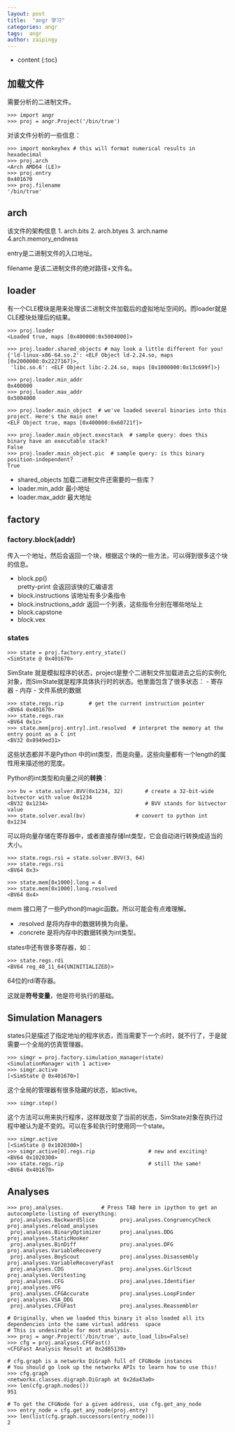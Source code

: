 ```yaml
---
layout: post
title:  "angr 学习"
categories: angr
tags:  angr
author: zaipingy
---
```


* content
{:toc}

## 加载文件
需要分析的二进制文件。
```
>>> import angr
>>> proj = angr.Project('/bin/true')
```





对该文件分析的一些信息：

```
>>> import monkeyhex # this will format numerical results in hexadecimal
>>> proj.arch
<Arch AMD64 (LE)>
>>> proj.entry
0x401670
>>> proj.filename
'/bin/true'
```
## arch
该文件的架构信息
    1. arch.bits
    2. arch.btyes
    3. arch.name
    4.arch.memory_endness
    
entry是二进制文件的入口地址。

filename 是该二进制文件的绝对路径+文件名。

## loader
有一个CLE模块是用来处理该二进制文件加载后的虚拟地址空间的。而loader就是CLE模块处理后的结果。


```
>>> proj.loader
<Loaded true, maps [0x400000:0x5004000]>

>>> proj.loader.shared_objects # may look a little different for you!
{'ld-linux-x86-64.so.2': <ELF Object ld-2.24.so, maps [0x2000000:0x2227167]>,
 'libc.so.6': <ELF Object libc-2.24.so, maps [0x1000000:0x13c699f]>}

>>> proj.loader.min_addr
0x400000
>>> proj.loader.max_addr
0x5004000

>>> proj.loader.main_object  # we've loaded several binaries into this project. Here's the main one!
<ELF Object true, maps [0x400000:0x60721f]>

>>> proj.loader.main_object.execstack  # sample query: does this binary have an executable stack?
False
>>> proj.loader.main_object.pic  # sample query: is this binary position-independent?
True
```
- shared_objects 加载二进制文件还需要的一些库？
- loader.min_addr 最小地址
- loader.max_addr 最大地址

## factory
### factory.block(addr)
传入一个地址，然后会返回一个块，根据这个块的一些方法，可以得到很多这个块的信息。

   - block.pp()       
                 pretty-print 会返回该快的汇编语言
   - block.instructions 
                 该地址有多少条指令               
   - block.instructions_addr
                 返回一个列表，这些指令分别在哪些地址上
   - block.capstone
   - block.vex

### states

```
>>> state = proj.factory.entry_state()
<SimState @ 0x401670>
```
SimState 就是模拟程序的状态，project是整个二进制文件加载进去之后的实例化对象，而SimState就是程序具体执行时的状态。他里面包含了很多状态：
    - 寄存器
    - 内存
    - 文件系统的数据

```
>>> state.regs.rip        # get the current instruction pointer
<BV64 0x401670>
>>> state.regs.rax
<BV64 0x1c>
>>> state.mem[proj.entry].int.resolved  # interpret the memory at the entry point as a C int
<BV32 0x8949ed31>
```
这些状态都并不是Python 中的int类型，而是向量。这些向量都有一个length的属性用来描述他的宽度。

Python的int类型和向量之间的**转换**：

```
>>> bv = state.solver.BVV(0x1234, 32)       # create a 32-bit-wide bitvector with value 0x1234
<BV32 0x1234>                               # BVV stands for bitvector value
>>> state.solver.eval(bv)                # convert to python int
0x1234
```
可以将向量存储在寄存器中，或者直接存储Int类型，它会自动进行转换成适当的大小。

```
>>> state.regs.rsi = state.solver.BVV(3, 64)
>>> state.regs.rsi
<BV64 0x3>

>>> state.mem[0x1000].long = 4
>>> state.mem[0x1000].long.resolved
<BV64 0x4>
```
mem 接口用了一些Python的magic函数。所以可能会有点难理解。
   - .resolved 是将内存中的数据转换为向量。
   - .concrete 是将内存中的数据转换为int类型。

states中还有很多寄存器，如：

```
>>> state.regs.rdi
<BV64 reg_48_11_64{UNINITIALIZED}>
```
64位的rdi寄存器。

这就是**符号变量**，他是符号执行的基础。


## Simulation Managers

states只是描述了指定地址的程序状态，而当需要下一个点时，就不行了，于是就需要一个全局的仿真管理器。

```
>>> simgr = proj.factory.simulation_manager(state)
<SimulationManager with 1 active>
>>> simgr.active
[<SimState @ 0x401670>]
```
这个全局的管理器有很多隐藏的状态，如active。

```
>>> simgr.step()
```
这个方法可以用来执行程序，这样就改变了当前的状态，SimState对象在执行过程中被认为是不变的。可以在多轮执行时使用同一个state。

```
>>> simgr.active
[<SimState @ 0x1020300>]
>>> simgr.active[0].regs.rip                 # new and exciting!
<BV64 0x1020300>
>>> state.regs.rip                           # still the same!
<BV64 0x401670>
```
## Analyses

```
>>> proj.analyses.            # Press TAB here in ipython to get an autocomplete-listing of everything:
 proj.analyses.BackwardSlice        proj.analyses.CongruencyCheck      proj.analyses.reload_analyses       
 proj.analyses.BinaryOptimizer      proj.analyses.DDG                  proj.analyses.StaticHooker          
 proj.analyses.BinDiff              proj.analyses.DFG                  proj.analyses.VariableRecovery      
 proj.analyses.BoyScout             proj.analyses.Disassembly          proj.analyses.VariableRecoveryFast  
 proj.analyses.CDG                  proj.analyses.GirlScout            proj.analyses.Veritesting           
 proj.analyses.CFG                  proj.analyses.Identifier           proj.analyses.VFG                   
 proj.analyses.CFGAccurate          proj.analyses.LoopFinder           proj.analyses.VSA_DDG               
 proj.analyses.CFGFast              proj.analyses.Reassembler
```


```
# Originally, when we loaded this binary it also loaded all its dependencies into the same virtual address  space
# This is undesirable for most analysis.
>>> proj = angr.Project('/bin/true', auto_load_libs=False)
>>> cfg = proj.analyses.CFGFast()
<CFGFast Analysis Result at 0x2d85130>

# cfg.graph is a networkx DiGraph full of CFGNode instances
# You should go look up the networkx APIs to learn how to use this!
>>> cfg.graph
<networkx.classes.digraph.DiGraph at 0x2da43a0>
>>> len(cfg.graph.nodes())
951

# To get the CFGNode for a given address, use cfg.get_any_node
>>> entry_node = cfg.get_any_node(proj.entry)
>>> len(list(cfg.graph.successors(entry_node)))
2
```



